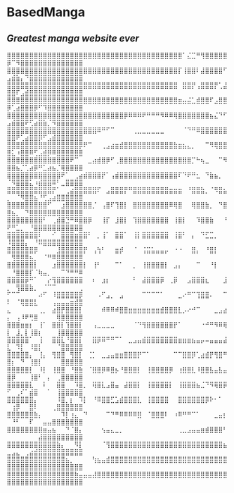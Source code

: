 # BasedManga

## _Greatest manga website ever_

⣿⣿⣿⣿⣿⣿⣿⣿⣿⣿⣿⣿⣿⣿⣿⣿⣿⣿⣿⣿⣿⣿⣿⣿⣿⣿⣿⣿⣿⣿⣿⣿⣿⣿⣿⣿⣿⣿⣿⠁⣌⣉⠛⢻⣿⣿⣿⣿⣿⡿⠉⠻⣿⣿⣿⣿⣿⣿⣿⣿⣿⣿⣿⣿⣿⣿
⣿⣿⣿⣿⣿⣿⣿⣿⣿⣿⣿⣿⣿⣿⣿⣿⣿⣿⣿⣿⣿⣿⣿⣿⣿⣿⣿⣿⣿⣿⣿⣿⣿⣿⣿⣿⣿⣿⡏⢸⣿⣿⠇⣼⣿⣿⣿⣿⠋⣠⣾⣷⡄⠙⣿⣿⣿⣿⣿⣿⣿⣿⣿⣿⣿⣿
⣿⣿⣿⣿⣿⣿⣿⣿⣿⣿⣿⣿⣿⣿⣿⣿⣿⣿⣿⣿⣿⣿⣿⣿⣿⣿⣿⣿⣿⣿⣿⣿⣿⣿⣿⣿⣿⣿⠀⣿⣿⡟⢠⣿⣿⣿⡟⢁⣼⣿⣿⠏⣠⣾⣿⣿⣿⣿⣿⣿⣿⣿⣿⣿⣿⣿
⣿⣿⣿⣿⣿⣿⣿⣿⣿⣿⣿⣿⣿⣿⣿⣿⣿⣿⣿⣿⣿⣿⣿⣿⣿⣿⣿⣿⣿⣿⣿⣿⣿⣿⣿⣿⣿⣿⣶⣤⣬⣁⣾⣿⣿⠏⣠⣿⣿⡿⢁⣴⣿⣿⣿⡿⠋⠹⣿⣿⣿⣿⣿⣿⣿⣿
⣿⣿⣿⣿⣿⣿⣿⣿⣿⣿⣿⣿⣿⣿⣿⣿⣿⣿⣿⣿⣿⣿⣿⣿⣿⣿⡿⠿⠿⠿⠟⠛⠛⠛⠻⠿⠿⢿⣿⣿⣿⣿⣿⣿⣿⣦⣌⠙⠋⣠⣾⣿⣿⠟⢋⣴⣿⣷⡈⠻⣿⣿⣿⣿⣿⣿
⣿⣿⣿⣿⣿⣿⣿⣿⣿⣿⣿⣿⣿⣿⣿⣿⣿⣿⣿⣿⠿⠛⠋⠉⠀⠀⠀⠀⢀⣀⣀⣀⣀⣀⣀⠀⠀⠀⠀⠈⠙⠛⠿⣿⣿⣿⣿⣿⣿⣿⣿⠟⢁⣴⣿⣿⡿⠋⣠⣾⣿⣿⣿⣿⣿⣿
⣿⣿⣿⣿⣿⣿⣿⣿⣿⣿⣿⣿⣿⣿⣿⣿⡿⠟⠉⠀⠀⢀⣠⣴⣶⣾⣿⣿⣿⣿⣿⣿⣿⣿⣿⣿⣿⣷⣶⣦⣄⡀⠀⠀⠉⠻⢿⣿⣿⣿⣅⠰⣿⣿⠿⢋⣠⣾⡿⠿⣿⣿⣿⣿⣿⣿
⣿⣿⣿⣿⣿⣿⣿⣿⣿⣿⣿⣿⣿⣿⠟⠉⠀⠀⣀⣴⣾⣿⡿⠋⢀⣿⣿⣿⣿⣿⣿⣿⣿⣿⣿⣿⣿⣿⣿⣿⣿⡉⠓⢦⣀⠀⠀⠉⠻⣿⣿⣦⡈⢁⣴⡿⠛⣁⣴⣦⡈⢿⣿⣿⣿⣿
⣿⣿⣿⣿⣿⣿⣿⣿⣿⣿⣿⣿⠟⠁⠀⢀⣴⣾⣿⣿⣿⡟⠁⢠⣾⣿⣿⣿⣿⣿⣿⣿⣿⣿⣿⣿⣿⣿⠏⠙⠟⠛⣂⠀⠙⣷⣦⡀⠀⠈⠻⣿⣿⣿⣅⠰⣾⣿⣿⠿⠃⣀⣿⣿⣿⣿
⣿⣿⣿⣿⣿⣿⣿⣿⣿⣿⡟⠁⠀⢀⣴⣿⣿⣿⣿⣿⠏⠀⣠⣿⣿⣿⡟⠛⣿⣿⣿⣿⣿⣿⣿⣿⣶⣶⣶⠀⠘⣿⣿⣷⡀⠈⠻⣿⣦⡀⠀⠈⠻⣿⣿⣦⠘⢋⣠⣴⣿⣿⣿⣿⣿⣿
⣿⣿⣿⣿⣿⣿⣿⣿⣿⠋⠀⠀⣰⣿⣿⣿⣿⣿⣿⡈⠀⢠⣿⠏⢹⣿⡇⠀⣿⣿⣿⣿⣿⣿⣿⣿⠿⢿⣿⠀⠀⢿⣿⣿⣷⡀⠀⠙⣿⣿⣦⡀⠀⠙⣿⣿⣿⣿⣿⣿⣿⣿⣿⣿⣿⣿
⣿⣿⣿⣿⣿⣿⣿⣿⠃⠀⢀⣾⣿⣙⠛⠿⣿⣿⡿⠀⠀⢸⡏⠀⣸⣿⡇⠀⢹⣿⣿⣿⣿⣿⣿⣿⠀⢸⣿⡇⠀⠀⠹⣿⣿⣷⠀⠀⠘⠟⠛⣁⡀⠀⠘⣿⣿⣿⣿⣿⣿⣿⣿⣿⣿⣿
⣿⣿⣿⣿⣿⣿⣿⠇⠀⠀⠊⠀⣿⣿⣿⣶⣿⣿⠃⠀⡀⢸⠁⠀⣿⣿⠁⠀⢸⡇⣿⣿⣿⣿⣿⣿⠀⢸⣿⠃⠀⡄⠀⠙⣋⣉⡀⠀⠀⠸⣿⣿⣿⡄⠀⠘⠿⣿⣿⣿⣿⣿⣿⣿⣿⣿
⣿⣿⣿⣿⣿⣿⡿⠀⠀⠀⠀⣸⣿⣿⣿⣿⣿⡟⠀⢠⢳⠃⠀⠀⣶⡾⠀⠀⠈⠀⢨⣭⣥⣤⣤⡤⠀⠐⠐⠀⠀⣿⡄⠀⠘⣿⡇⠀⠀⠀⢻⣿⣿⣿⣦⡀⠀⠈⠛⠿⣿⣿⣿⣿⣿⣿
⣿⣿⣿⣿⣿⣿⡇⠀⠀⠀⣰⣿⣿⣿⣿⣿⣿⡇⠀⢸⠃⠀⠀⠀⠉⠁⠀⠀⡀⠀⢸⣿⣿⣿⣿⡇⠀⣠⡄⠀⠀⠀⠉⠀⠀⠘⡇⠀⠀⠀⠘⣿⣿⣿⡏⠈⢷⣤⡀⠀⠀⠉⠙⠛⠛⠿
⣿⣿⣿⣿⡿⠛⠁⠀⠀⡔⢻⣿⣿⣿⣿⣿⣿⠀⠀⠆⠀⣰⡆⠀⠀⠀⠀⠀⠃⠀⣼⣿⣿⣿⡿⠀⢀⡿⠀⠀⣠⣿⣿⣿⣆⠀⠀⠀⣸⡀⠀⢻⣿⣿⣷⡀⠀⠈⠉⠉⠀⠀⠀⠀⠀⢀
⠋⠉⠉⠀⠀⠀⠀⠴⠋⠀⠸⣿⣿⣿⣿⣿⡿⠀⠀⠀⠠⠋⣠⡀⠀⣠⠀⠀⠀⠀⠉⠉⠉⠉⠁⠀⠀⠀⣀⠔⠛⠉⢹⣿⣿⠄⠀⠀⠉⠇⠀⠈⢿⣿⣿⣇⠀⠀⠀⢠⣤⣤⣤⣶⣾⣿
⣄⠀⠀⠀⠀⠀⠀⢀⡀⠀⣴⣿⡟⣿⣿⣿⡇⠀⠀⠀⠀⠾⠿⠿⠾⣿⣿⣶⣶⣶⣶⣶⣶⣶⣾⣿⣿⣿⣇⡠⠔⠚⠉⠀⠀⠀⣀⣠⣴⡄⠀⢠⠸⠟⢛⣿⠀⠀⠀⠀⢿⣿⣿⣿⣿⣿
⣿⣿⣿⣶⣶⡆⠀⢸⠁⠀⣿⣿⡇⢹⣿⣿⡇⠀⠀⢠⣀⣀⣀⣀⠀⠀⠀⠀⠈⠙⢻⣿⣿⣿⣿⣿⣿⡟⠁⠀⠀⠀⠀⠐⠚⠛⠻⠿⢿⡇⠀⣸⡀⡇⢸⣿⡆⠀⠀⠀⢸⣿⣿⣿⣿⣿
⣿⣿⣿⣿⣿⠁⠀⢸⠀⠀⣿⣿⣇⠘⣿⣿⡇⠀⠀⣿⡿⠿⠛⠛⠉⠁⠀⣀⣠⣤⣾⣿⣿⣿⣿⣿⣿⣿⣶⣶⣶⣦⣤⡤⠤⣤⣤⣤⣼⣇⠀⠹⡇⠀⠸⣿⡇⠀⠀⠀⠈⣿⣿⣿⣿⣿
⣿⣿⣿⣿⣿⡄⠀⢸⡄⠀⢻⣿⣿⠀⢻⣿⡇⠀⢈⡁⠀⣀⣠⣤⣶⣶⣿⣿⣿⡟⠉⠁⠀⠀⠀⠀⠀⠉⠉⣿⣿⡿⢁⣴⣾⡟⢻⣿⠛⣿⡆⠀⠙⠀⢸⣿⡇⠀⠀⠀⠀⣿⣿⣿⣿⣿
⣿⣿⣿⣿⣿⡇⠀⠸⡇⠀⢸⣿⣿⠀⠘⣿⣷⠀⠈⣿⣿⡿⠿⣿⡦⠘⣿⣿⣿⡇⠀⢸⣿⣿⣿⣿⡿⠀⢰⣿⣿⣇⠸⣿⣿⣧⣤⣧⣤⣿⡿⠀⠀⠀⢸⣿⠃⠀⡄⠀⢀⣿⣿⣿⣿⣿
⣿⣿⣿⣿⣿⣇⠀⠀⠇⠀⠀⣿⣿⠀⠀⠹⣿⡀⠀⢿⣿⣇⣠⣿⣤⠀⣼⣿⣿⡇⠀⢸⣿⣿⣿⣿⡇⠀⢸⣿⣿⣿⣦⣈⠙⠻⢿⣿⡿⠋⠀⢀⠎⠁⣾⣿⠀⠀⠁⠀⢸⣿⣿⣿⣿⣿
⣿⣿⣿⣿⣿⣿⡄⠀⠀⠀⠀⠸⣿⡀⡆⠀⠹⡇⠀⠘⠿⣿⣿⣋⣡⣾⣿⣿⣿⣇⠀⢸⣿⣿⣿⣿⠀⠀⣿⣿⣿⣿⣿⣿⡿⠗⠂⠁⠀⠀⢰⡿⠀⠀⣿⠇⠀⠀⠀⢀⣿⣿⣿⣿⣿⣿
⣿⣿⣿⣿⣿⣿⣷⡄⠀⠀⠀⠀⠹⡇⢰⣄⠀⠙⠀⠀⠀⠀⠉⠙⠛⠿⠿⠿⠿⣿⠀⠈⣿⣿⣿⠇⠀⠰⠿⠛⠛⠉⠁⠀⠀⠀⣀⣤⡆⠀⠘⠃⠀⠀⠏⠀⠀⣤⣤⣿⣿⣿⣿⣿⣿⣿
⣿⣿⣿⣿⣿⣿⣿⣿⣶⣤⣦⠀⠀⠙⠈⣿⡄⠀⠀⠀⠀⢢⣤⣄⣀⡀⠀⠀⠀⠀⠀⠀⠀⠀⠀⠀⠀⠀⢀⣀⣠⣤⣤⣶⣾⣿⣿⣿⠃⠀⠀⠀⠀⠀⠀⠀⣼⣿⣿⣿⣿⣿⣿⣿⣿⣿
⣿⣿⣿⣿⣿⣿⣿⣿⣿⣿⣿⣷⡄⠀⠀⠻⡇⠀⠀⠀⠀⠈⢻⣿⣿⣿⣿⣿⣿⣿⣿⣿⣿⣿⣿⣿⣿⣿⣿⣿⣿⣿⣿⣿⣿⣿⣿⣿⣦⣀⣠⣄⠀⢀⣴⣾⣿⣿⣿⣿⣿⣿⣿⣿⣿⣿
⣿⣿⣿⣿⣿⣿⣿⣿⣿⣿⣿⣿⣿⣦⡀⠀⠀⠀⠀⢳⣦⣤⣾⣿⣿⣿⣿⣿⣿⣿⣿⣿⣿⣿⣿⣿⣿⣿⣿⣿⣿⣿⣿⣿⣿⣿⣿⣿⣿⣿⣿⣿⣿⣿⣿⣿⣿⣿⣿⣿⣿⣿⣿⣿⣿⣿
⣿⣿⣿⣿⣿⣿⣿⣿⣿⣿⣿⣿⣿⣿⣿⣷⣤⣤⣤⣼⣿⣿⣿⣿⣿⣿⣿⣿⣿⣿⣿⣿⣿⣿⣿⣿⣿⣿⣿⣿⣿⣿⣿⣿⣿⣿⣿⣿⣿⣿⣿⣿⣿⣿⣿⣿⣿⣿⣿⣿⣿⣿⣿⣿⣿⣿
